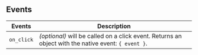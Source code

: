 ## Events

| Events     | Description                                                                                         |
| ---------- | --------------------------------------------------------------------------------------------------- |
| `on_click` | _(optional)_ will be called on a click event. Returns an object with the native event: `{ event }`. |
